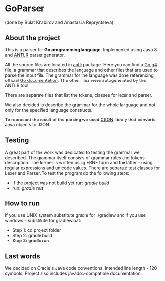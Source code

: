 # GoParser

(done by Bulat Khabirov and Anastasiia Repryntseva)

## About the project 
This is a parser for **Go programming language**. Implemented using Java 8 and [ANTLR](http://www.antlr.org) 
parser generator.

All the source files are located in [antlr](./src/main/java/antlr) package. Here you can find a
[Go.g4](./src/main/java/antlr/Go.g4) file, a grammar that describes the language and other files that are used to parse 
the input file. The grammar for the language was done referencing official 
[Go documentation](https://golang.org/ref/spec#Introduction). The other files were autogenerated by the ANTLR tool. 

There are separate files that list the tokens, classes for lexer and parser. 

We also decided to describe the grammar for the whole language and not only for the specified language constructs. 

To represent the result of the parsing we used [GSON](https://github.com/google/gson) library that converts Java objects
 to JSON.
 
## Testing
A great part of the work was dedicated to testing the grammar we described. The grammar itself consists of grammar rules
and tokens description. The former is written using EBNF form and the latter - using regular expressions and unicode 
values. 
There are separate test classes for Lexer and Parser. 
To test the program do the following steps: 
- If the project was not build yet run: _gradle build_
- run: _gradle test_

## How to run 

If you use UNIX system substitute gradle for ./gradlew and if you use windows - substitute for gradlew.bat:

- Step 1: cd project folder
- Step 2: gradle build
- Step 3: gradle run

## Last words
   
We decided on Oracle's Java code conventions. Intended line length - 120 symbols. Project also includes
 javadoc-compatible documentation.
